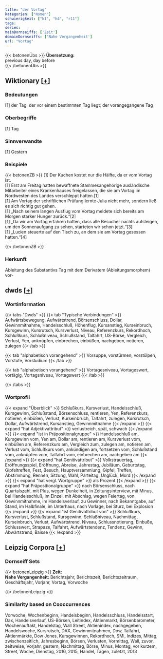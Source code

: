 ```yaml
---
title: "der Vortag"
kategorien: ["Nomen"]
schwierigkeit: ["k1", "h4", "r11"]
tags:
series:
mainDornseiffs: ['Zeit']
domainDornseiffs: ['Nahe Vergangenheit']
url: "Vortag"
---
```


{{< betonenÜbs >}}
**Übersetzung:**  
previous day, day before  
{{< /betonenÜbs >}}

## Wiktionary [[+](https://de.wiktionary.org/wiki/Vortag)]

### Bedeutungen
[1] der Tag, der vor einem bestimmten Tag liegt; der vorangegangene Tag  

### Oberbegriffe
[1] Tag  

### Sinnverwandte
[1] Gestern  

### Beispiele
{{< betonenZB >}}
[1] Der Kuchen kostet nur die Hälfte, da er vom Vortag ist.  
[1] Erst am Freitag hatten bewaffnete Stammesangehörige ausländische Mitarbeiter eines Krankenhauses freigelassen, die sie am Vortag im Nordwesten des Landes verschleppt hatten.[1]  
[1] Am Vortag der schriftlichen Prüfung lernte Julia nicht mehr, sondern ließ es sich richtig gut gehen.  
[1] „Nach seinem langen Ausflug vom Vortag meldete sich bereits am Morgen starker Hunger zurück.“[2]  
[1] „Da wir am Vortag erfahren hatten, dass alle Besucher nachts aufsteigen, um den Sonnenaufgang zu sehen, starteten wir schon jetzt.“[3]  
[1] „Lucien steuerte auf den Tisch zu, an dem sie am Vortag gesessen hatten.“[4]  

{{< /betonenZB >}}
### Herkunft
Ableitung des Substantivs Tag mit dem Derivatem (Ableitungsmorphem) vor-  



## dwds [[+](https://www.dwds.de/wb/Vortag)]

### Wortinformation
{{< tabs "Dwds" >}}
{{< tab "Typische Verbindungen" >}}
Aufwärtsbewegung, Aufwärtstrend, Börsenschluss, Dollar, Gewinnmitnahme, Handelsschluß, Höhenflug, Kursanstieg, Kurseinbruch, Kursgewinn, Kursrutsch, Kursverlust, Niveau, Referenzkurs, Rekordhoch, Schlußkurs, Schlußniveau, Schlußstand, Talfahrt, US-Börse, Vergleich, Verlust, Yen, anknüpfen, einbrechen, einbüßen, nachgeben, notieren, zulegen
{{< /tab >}}

{{< tab "alphabetisch vorangehend" >}}
Vorsuppe, vorstürmen, vorstülpen, Vorstufe, Vorstudium
{{< /tab >}}

{{< tab "alphabetisch vorangehend" >}}
Vortagesniveau, Vortageswert, vortägig, Vortagsniveau, Vortagswert
{{< /tab >}}

{{< /tabs >}}

### Wortprofil
{{< expand "Überblick" >}} Schlußkurs, Kursverlust, Handelsschluß, Kursgewinn, Schlußstand, Börsenschluss, rentieren, Yen, Referenzkurs, notieren, einbüßen, Verlust, Kurseinbruch, Talfahrt, zulegen, Kursrutsch, Dollar, Aufwärtstrend, Kursanstieg, Gewinnmitnahme {{< /expand >}}
{{< expand "hat Adjektivattribut" >}} verlustreich, spät, schwach {{< /expand >}}
{{< expand "ist in Präpositionalgruppe" >}} Handelsschluß am, Kursgewinn vom, Yen am, Dollar am, rentieren am, Kursverlust vom, einbüßen am, Referenzkurs am, Vergleich zum, zulegen am, notieren am, Verlust vom, Schlußkurs vom, ankündigen am, fortsetzen vom, Schlußstand vom, anknüpfen vom, Talfahrt vom, einbrechen am, nachgeben am {{< /expand >}}
{{< expand "hat Genitivattribut" >}} Volkstrauertag, Eröffnungsspiel, Eröffnung, Abreise, Jahrestag, Jubiläum, Geburtstag, Gipfeltreffen, Fest, Besuch, Hauptversammlung, Gipfel, Treffen, Abstimmung, Rennen, Sitzung, Wahl, Parteitag, Unglück, Mord {{< /expand >}}
{{< expand "hat vergl. Wortgruppe" >}} als Prozent {{< /expand >}}
{{< expand "hat Präpositionalgruppe" >}} nach Börsenschluss, nach Quartalszahl, mit Plus, wegen Dunkelheit, in Zeitungsinterview, mit Minus, bei Handelsschluß, im Einzel, mit Abschlag, wegen Feiertag, von Gewinnmitnahme, im Handelsverlauf, zu Gewinner, nach Bekanntgabe, auf Stand, im Halbfinale, im Unterhaus, nach Vorlage, bei Sturz, bei Explosion {{< /expand >}}
{{< expand "ist Genitivattribut von" >}} Schlußkurs, Kursverlust, Schlußstand, Kursgewinn, Schlußniveau, Nachmittag, Kurseinbruch, Verlust, Aufwärtstrend, Niveau, Schlussnotierung, Einbuße, Schlusswert, Strapaze, Talfahrt, Aufwärtstendenz, Tendenz, Gewinn, Abwärtstrend, Baisse {{< /expand >}}

## Leipzig Corpora [[+](https://corpora.uni-leipzig.de/en/res?word=Vortag&corpusId=deu_newscrawl-public_2018)]

### Dornseiff Sets
{{< betonenLeipzig >}}
**Zeit:**  
**Nahe Vergangenheit:** Berichtsjahr, Berichtszeit, Berichtszeitraum, Geschäftsjahr, Vorjahr, Vortag, Vorwoche  

{{< /betonenLeipzig >}}

### Similarity based on Cooccurrences
Vorwoche, Wochenbeginn, Handelsbeginn, Handelsschluss, Handelsstart, Dax, Handelsverlauf, US-Börsen, Leitindex, Aktienmarkt, Börsenbarometer, Wochenauftakt, Handelstag, Wall Street, Aktienindex, nachgegeben, Handelswoche, Kursrutsch, DAX, Gewinnmitnahmen, Dow, Talfahrt, Aktienmärkte, Dow Jones, Kursgewinnen, Rekordhoch, SMI, Indizes, Mittag, zwischenzeitlich, Jahresbeginn, Börsen, Verlusten, Vormittag, Wall, zuvor, zeitweise, Vorjahr, gestern, Nachmittag, Börse, Minus, Montag, vor kurzem, Street, Woche, Dienstag, 2016, 2015, Handel, Tagen, zuletzt, 2013

